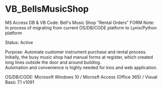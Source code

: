# VB_BellsMusicShop
MS Access DB &amp; VB Code:  Bell's Music Shop "Rental Orders" FORM
Note:  In process of migrating from current OS/DB/CODE platform to Lynix/Python platform

Status:  Active

Purpose:
Automate customer instrument purchase and rental process.
Initially, the busy music shop had manual forms at register, which created long lines outside the door and around building.  
Automation and convenience is highly needed for kios and web application.

OS/DB/CODE:
Microsoft Windows 10 / Microsft Access (Office 365) / Visual Basic 7.1 v1091
